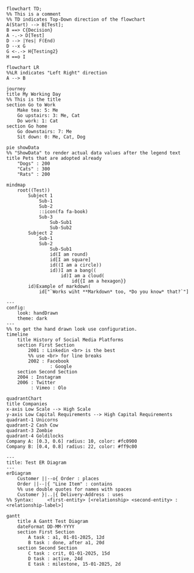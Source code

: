 <!-- Mermaid Syntax practice: https://mermaid.js.org/syntax -->
<!-- This is a markdown comment, which is the same as a HTML comment -->

<!--
This is a multi line
comment
-->

<!-- Flowchart -->
``` mermaid
flowchart TD;
%% This is a comment
%% TD indicates Top-Down direction of the flowchart
A(Start) --> B[Test];
B ==> C{Decision}
A -.-> D[Test]
D --> |Yes| F(End)
D --x G
G <-.-> H{Testing2}
H ==o I
```

```mermaid
flowchart LR
%%LR indicates "Left Right" direction
A --> B
```


<!-- User Journey -->

```mermaid
journey
title My Working Day
%% This is the title
section Go to Work
    Make tea: 5: Me
    Go upstairs: 3: Me, Cat
    Do work: 1: Cat
section Go home
    Go downstairs: 7: Me
    Sit down: 0: Me, Cat, Dog
```

<!-- Pie Chart -->

```mermaid
pie showData
%% "ShowData" to render actual data values after the legend text
title Pets that are adopted already
    "Dogs" : 200
    "Cats" : 300
    "Rats" : 200
```

<!-- Mindmap -->

```mermaid
mindmap
    root((Test))
        Subject 1
            Sub-1
            Sub-2
            ::icon(fa fa-book)
            Sub-3
                Sub-Sub1
                Sub-Sub2
        Subject 2
            Sub-1
            Sub-2
                Sub-Sub1
                id(I am round)
                id[I am square]
                id((I am a circle))
                id))I am a bang((
                    id)I am a cloud(
                        id{{I am a hexagon}}
        id)Example of markdown(
            id["`Works wiht **Markdown* too, *Do you know* that?`"]
```

<!-- Timeline -->
```mermaid
---
config:
    look: handDrawn
    theme: dark
---
%% to get the hand drawn look use configuration.
timeline
    title History of Social Media Platforms
    section First Section
        2001 : Linkedin <br> is the best
        %% use <br> for line breaks
        2002 : Facebook
                : Google
    section Second Section
    2004 : Instagram
    2006 : Twitter
         : Vimeo : Olo
```

<!-- Quadrant Chart -->
```mermaid
quadrantChart
title Companies
x-axis Low Scale --> High Scale
y-axis Low Capital Requirements --> High Capital Requirements
quadrant-1 Unicorns
quadrant-2 Cash Cow
quadrant-3 Zombie
quadrant-4 Goldilocks
Company A: [0.3, 0.6] radius: 10, color: #fc0900
Company B: [0.4, 0.8] radius: 22, color: #ff9c00
```

<!-- Entity Relationship Diagram -->
```mermaid
---
title: Test ER Diagram
---
erDiagram
    Customer ||--o{ Order : places
    Order ||--|{ "Line Item" : contains
    %% use double quotes for names with spaces
    Customer }|..|{ Delivery-Address : uses
%% Syntax:     <first-entity> [<relationship> <second-entity> : <relationship-label>]

```
<!-- 
Relationship Syntax Legend
|o	o|	Zero or one
||	||	Exactly one
}o	o{	Zero or more (no upper limit)
}|	|{	One or more (no upper limit)
--	identifying
..	non-identifying
to	identifying
optionally to	non-identifying

-->

<!-- Gantt -->
```mermaid
gantt
    title A Gantt Test Diagram
    dateFormat DD-MM-YYYY
    section First Section
        A task : a1, 01-01-2025, 12d
        B task : done, after a1, 20d
    section Second Section
        C task : crit, 01-01-2025, 15d
        D task : active, 24d
        E task : milestone, 15-01-2025, 2d
```
<!-- 
Valid Gantt Tags:
    active, done, crit, milestone
-->

<!--
Gantt Syntax
gantt
    dateFormat  YYYY-MM-DD
    title       Adding GANTT diagram functionality to mermaid
    excludes    weekends
    %% (`excludes` accepts specific dates in YYYY-MM-DD format, days of the week ("sunday") or "weekends", but not the word "weekdays".)

    section A section
    Completed task            :done,    des1, 2014-01-06,2014-01-08
    Active task               :active,  des2, 2014-01-09, 3d
    Future task               :         des3, after des2, 5d
    Future task2              :         des4, after des3, 5d

    section Critical tasks
    Completed task in the critical line :crit, done, 2014-01-06,24h
    Implement parser and jison          :crit, done, after des1, 2d
    Create tests for parser             :crit, active, 3d
    Future task in critical line        :crit, 5d
    Create tests for renderer           :2d
    Add to mermaid                      :until isadded
    Functionality added                 :milestone, isadded, 2014-01-25, 0d

    section Documentation
    Describe gantt syntax               :active, a1, after des1, 3d
    Add gantt diagram to demo page      :after a1  , 20h
    Add another diagram to demo page    :doc1, after a1  , 48h

    section Last section
    Describe gantt syntax               :after doc1, 3d
    Add gantt diagram to demo page      :20h
    Add another diagram to demo page    :48h
-->